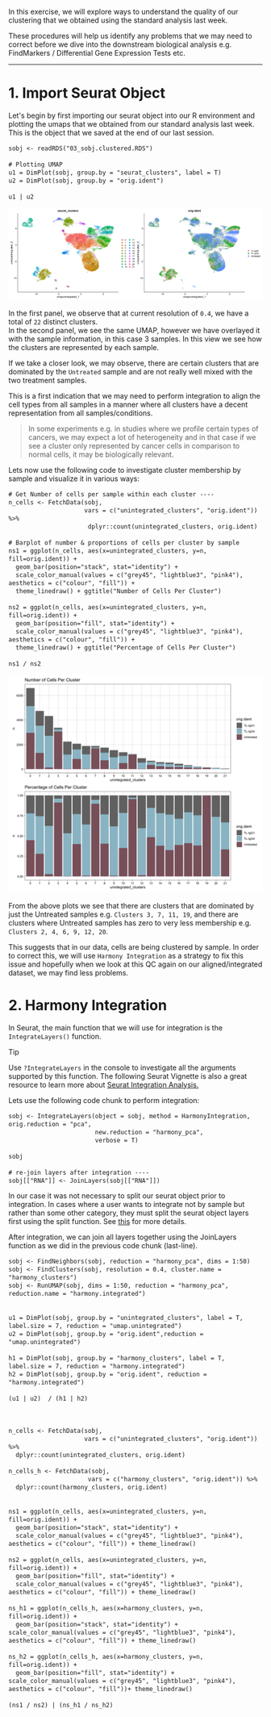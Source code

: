 In this exercise, we will explore ways to understand the quality of our clustering that we obtained using the standard analysis last week. 

These procedures will help us identify any problems that we may need to correct before we dive into the downstream biological analysis e.g. FindMarkers / Differential Gene Expression Tests etc. 

<hr>

# 1. Import Seurat Object

Let's begin by first importing our seurat object into our R environment and plotting the umaps that we obtained from our standard analysis last week. <br>
This is the object that we saved at the end of our last session. 

```
sobj <- readRDS("03_sobj.clustered.RDS")

# Plotting UMAP
u1 = DimPlot(sobj, group.by = "seurat_clusters", label = T)
u2 = DimPlot(sobj, group.by = "orig.ident")

u1 | u2
```

![umap](../images/umap2.png)

In the first panel, we observe that at current resolution of `0.4`, we have a total of `22` distinct clusters. <br>
In the second panel, we see the same UMAP, however we have overlayed it with the sample information, in this case 3 samples. In this view we see how the clusters are represented by each sample. 

If we take a closer look, we may observe, there are certain clusters that are dominated by the `Untreated` sample and are not really well mixed with the two treatment samples. 

This is a first indication that we may need to perform integration to align the cell types from all samples in a manner where all clusters have a decent representation from all samples/conditions.

> In some experiments e.g. in studies where we profile certain types of cancers, we may expect a lot of heterogeneity and in that case if we see a cluster only represented by cancer cells in comparison to normal cells, it may be biologically relevant. 

Lets now use the following code to investigate cluster membership by sample and visualize it in various ways: 

```
# Get Number of cells per sample within each cluster ---- 
n_cells <- FetchData(sobj, 
                     vars = c("unintegrated_clusters", "orig.ident")) %>%
                      dplyr::count(unintegrated_clusters, orig.ident)

# Barplot of number & proportions of cells per cluster by sample
ns1 = ggplot(n_cells, aes(x=unintegrated_clusters, y=n, fill=orig.ident)) +
  geom_bar(position="stack", stat="identity") + 
  scale_color_manual(values = c("grey45", "lightblue3", "pink4"), aesthetics = c("colour", "fill")) +
  theme_linedraw() + ggtitle("Number of Cells Per Cluster")

ns2 = ggplot(n_cells, aes(x=unintegrated_clusters, y=n, fill=orig.ident)) +
  geom_bar(position="fill", stat="identity") +  
  scale_color_manual(values = c("grey45", "lightblue3", "pink4"), aesthetics = c("colour", "fill")) + 
  theme_linedraw() + ggtitle("Percentage of Cells Per Cluster")

ns1 / ns2
```
![ncells](../images/ncells.png)

From the above plots we see that there are clusters that are dominated by just the Untreated samples e.g. `Clusters 3, 7, 11, 19`, and there are clusters where Untreated samples has zero to very less membership e.g. `Clusters 2, 4, 6, 9, 12, 20`. 

This suggests that in our data, cells are being clustered by sample. In order to correct this, we will use `Harmony Integration` as a strategy to fix this issue and hopefully when we look at this QC again on our aligned/integrated dataset, we may find less problems. 


# 2. Harmony Integration 

In Seurat, the main function that we will use for integration is the `IntegrateLayers()` function. 
>[!Tip] 
Use `?IntegrateLayers` in the console to investigate all the arguments supported by this function.
The following Seurat Vignette is also a great resource to learn more about [Seurat Integration Analysis.](https://satijalab.org/seurat/articles/integration_introduction) 


Lets use the following code chunk to perform integration:

```
sobj <- IntegrateLayers(object = sobj, method = HarmonyIntegration, orig.reduction = "pca", 
                        new.reduction = "harmony_pca",
                        verbose = T)

sobj

# re-join layers after integration ----
sobj[["RNA"]] <- JoinLayers(sobj[["RNA"]])
```

In our case it was not necessary to split our seurat object prior to integration. In cases where a user wants to integrate not by sample but rather than some other category, they must split the seurat object layers first using the split function. See [this](https://satijalab.org/seurat/articles/essential_commands#split-layers) for more details. <br>

After integration, we can join all layers together using the JoinLayers function as we did in the previous code chunk (last-line).



```
sobj <- FindNeighbors(sobj, reduction = "harmony_pca", dims = 1:50)
sobj <- FindClusters(sobj, resolution = 0.4, cluster.name = "harmony_clusters")
sobj <- RunUMAP(sobj, dims = 1:50, reduction = "harmony_pca", reduction.name = "harmony.integrated")


u1 = DimPlot(sobj, group.by = "unintegrated_clusters", label = T, label.size = 7, reduction = "umap.unintegrated")
u2 = DimPlot(sobj, group.by = "orig.ident",reduction = "umap.unintegrated")

h1 = DimPlot(sobj, group.by = "harmony_clusters", label = T, label.size = 7, reduction = "harmony.integrated")
h2 = DimPlot(sobj, group.by = "orig.ident", reduction = "harmony.integrated")

(u1 | u2)  / (h1 | h2)



n_cells <- FetchData(sobj, 
                     vars = c("unintegrated_clusters", "orig.ident")) %>%
  dplyr::count(unintegrated_clusters, orig.ident)

n_cells_h <- FetchData(sobj, 
                      vars = c("harmony_clusters", "orig.ident")) %>%
  dplyr::count(harmony_clusters, orig.ident)


ns1 = ggplot(n_cells, aes(x=unintegrated_clusters, y=n, fill=orig.ident)) +
  geom_bar(position="stack", stat="identity") + 
  scale_color_manual(values = c("grey45", "lightblue3", "pink4"), aesthetics = c("colour", "fill")) + theme_linedraw()

ns2 = ggplot(n_cells, aes(x=unintegrated_clusters, y=n, fill=orig.ident)) +
  geom_bar(position="fill", stat="identity") +
  scale_color_manual(values = c("grey45", "lightblue3", "pink4"), aesthetics = c("colour", "fill")) + theme_linedraw()

ns_h1 = ggplot(n_cells_h, aes(x=harmony_clusters, y=n, fill=orig.ident)) +
  geom_bar(position="stack", stat="identity") + scale_color_manual(values = c("grey45", "lightblue3", "pink4"), aesthetics = c("colour", "fill")) + theme_linedraw()

ns_h2 = ggplot(n_cells_h, aes(x=harmony_clusters, y=n, fill=orig.ident)) +
  geom_bar(position="fill", stat="identity") + scale_color_manual(values = c("grey45", "lightblue3", "pink4"), aesthetics = c("colour", "fill"))+ theme_linedraw()

(ns1 / ns2) | (ns_h1 / ns_h2)
```